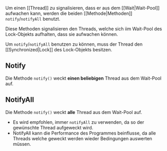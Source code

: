 Um einen [[Thread]] zu signalisieren, dass er aus dem [[Wait|Wait-Pool]] aufwachen kann, werden die beiden [[Methode|Methoden]] `notify`/`notifyAll` benutzt.

Diese Methoden signalisieren den Threads, welche sich iim Wait-Pool des Lock-Objekts aufhalten, dass sie aufwachen können.

Um `notify`/`notifyAll` benutzen zu können, muss der Thread den [[Synchronized|Lock]] des Lock-Objekts besitzen.



## Notify
Die Methode `notify()` weckt **einen beliebigen** Thread aus dem Wait-Pool auf.

## NotifyAll
Die Methode `notify()` weckt **alle** Thread aus dem Wait-Pool auf.

- Es wird empfohlen, immer `notifyAll` zu verwenden, da so der gewünschte Thread aufgeweckt wird.
- NotifyAll kann die Performance des Programmes beinflusse, da alle Threads welche geweckt werden wieder Bedingungen auswerten müssen.